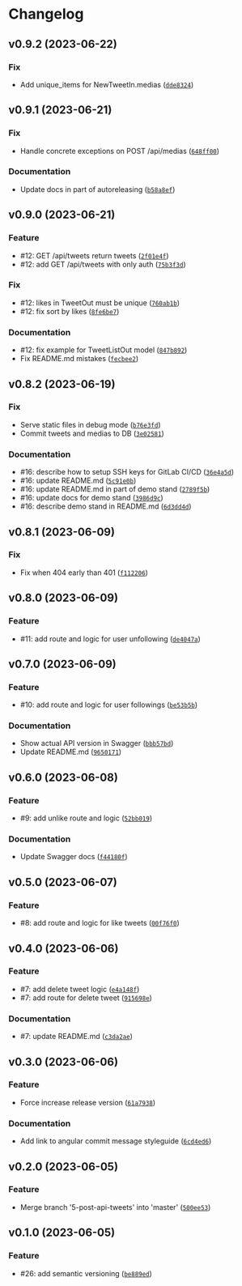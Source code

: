 # Changelog

<!--next-version-placeholder-->

## v0.9.2 (2023-06-22)

### Fix

* Add unique_items for NewTweetIn.medias ([`dde8324`](https://gitlab.skillbox.ru/vladimir_saltykov/python_advanced_diploma/-/commit/dde832406cab508e53db50bd57ad5230b912a409))

## v0.9.1 (2023-06-21)

### Fix

* Handle concrete exceptions on POST /api/medias ([`648ff00`](https://gitlab.skillbox.ru/vladimir_saltykov/python_advanced_diploma/-/commit/648ff0038799008dde50118c0d65ef99c3f6af5d))

### Documentation

* Update docs in part of autoreleasing ([`b58a8ef`](https://gitlab.skillbox.ru/vladimir_saltykov/python_advanced_diploma/-/commit/b58a8eff39e8e62f8db2d073643e3c432bdbb1e1))

## v0.9.0 (2023-06-21)

### Feature

* #12: GET /api/tweets return tweets ([`2f01e4f`](https://gitlab.skillbox.ru/vladimir_saltykov/python_advanced_diploma/-/commit/2f01e4f6e92f69a7af7eff442cd888bf8067cc8e))
* #12: add GET /api/tweets with only auth ([`75b3f3d`](https://gitlab.skillbox.ru/vladimir_saltykov/python_advanced_diploma/-/commit/75b3f3d7ab234e545e495cacf67c505000381bcc))

### Fix

* #12: likes in TweetOut must be unique ([`760ab1b`](https://gitlab.skillbox.ru/vladimir_saltykov/python_advanced_diploma/-/commit/760ab1b07b5128114a1b9fc0b42586a7f975829a))
* #12: fix sort by likes ([`8fe6be7`](https://gitlab.skillbox.ru/vladimir_saltykov/python_advanced_diploma/-/commit/8fe6be7de3a1cc829ec18b914f2af1c10f59dd16))

### Documentation

* #12: fix example for TweetListOut model ([`847b892`](https://gitlab.skillbox.ru/vladimir_saltykov/python_advanced_diploma/-/commit/847b892d2c0543747c6020870bc014e0d5647f9f))
* Fix README.md mistakes ([`fecbee2`](https://gitlab.skillbox.ru/vladimir_saltykov/python_advanced_diploma/-/commit/fecbee26993b52607730038b5a84e23fadc22468))

## v0.8.2 (2023-06-19)

### Fix

* Serve static files in debug mode ([`b76e3fd`](https://gitlab.skillbox.ru/vladimir_saltykov/python_advanced_diploma/-/commit/b76e3fdef22e5b8544ddbebf02fdac99e71380e2))
* Commit tweets and medias to DB ([`3e02581`](https://gitlab.skillbox.ru/vladimir_saltykov/python_advanced_diploma/-/commit/3e02581be2cb06e3a8f4c6b707e13e09d7059878))

### Documentation

* #16: describe how to setup SSH keys for GitLab CI/CD ([`36e4a5d`](https://gitlab.skillbox.ru/vladimir_saltykov/python_advanced_diploma/-/commit/36e4a5dcfb3e70244e9fc92b8207be994a22921d))
* #16: update README.md ([`5c91e0b`](https://gitlab.skillbox.ru/vladimir_saltykov/python_advanced_diploma/-/commit/5c91e0b606ed3a82244b85503fe7edc9bc87b8b4))
* #16: update README.md in part of demo stand ([`2789f5b`](https://gitlab.skillbox.ru/vladimir_saltykov/python_advanced_diploma/-/commit/2789f5b7d4127a1cdae9782f65c4ada91e013340))
* #16: update docs for demo stand ([`3986d9c`](https://gitlab.skillbox.ru/vladimir_saltykov/python_advanced_diploma/-/commit/3986d9c945ca71652fa7d4d36e69830454676ffc))
* #16: describe demo stand in README.md ([`6d3dd4d`](https://gitlab.skillbox.ru/vladimir_saltykov/python_advanced_diploma/-/commit/6d3dd4d05f6c7c58bc666e2de1d764d5c7ca7f3a))

## v0.8.1 (2023-06-09)

### Fix

* Fix when 404 early than 401 ([`f112206`](https://gitlab.skillbox.ru/vladimir_saltykov/python_advanced_diploma/-/commit/f112206bf795c258b1363704b3324629bbea6705))

## v0.8.0 (2023-06-09)

### Feature

* #11: add route and logic for user unfollowing ([`de4047a`](https://gitlab.skillbox.ru/vladimir_saltykov/python_advanced_diploma/-/commit/de4047a9b2071d88a552187a67f6197ad41a1c8e))

## v0.7.0 (2023-06-09)

### Feature

* #10: add route and logic for user followings ([`be53b5b`](https://gitlab.skillbox.ru/vladimir_saltykov/python_advanced_diploma/-/commit/be53b5b3d0d32247f14951d66f74a2f2475c9b8b))

### Documentation

* Show actual API version in Swagger ([`bbb57bd`](https://gitlab.skillbox.ru/vladimir_saltykov/python_advanced_diploma/-/commit/bbb57bd857587ba7bf404b4e4b94b8f7ccbaf183))
* Update README.md ([`9650171`](https://gitlab.skillbox.ru/vladimir_saltykov/python_advanced_diploma/-/commit/96501717762be305f2a3bacba7f23dfa7946112f))

## v0.6.0 (2023-06-08)

### Feature

* #9: add unlike route and logic ([`52bb019`](https://gitlab.skillbox.ru/vladimir_saltykov/python_advanced_diploma/-/commit/52bb01946e55f9ed76c0b3a1e0edfdfe0bbe6281))

### Documentation

* Update Swagger docs ([`f44180f`](https://gitlab.skillbox.ru/vladimir_saltykov/python_advanced_diploma/-/commit/f44180f70d1cbe559ff456c3594ecfc5c3020838))

## v0.5.0 (2023-06-07)

### Feature

* #8: add route and logic for like tweets ([`00f76f0`](https://gitlab.skillbox.ru/vladimir_saltykov/python_advanced_diploma/-/commit/00f76f008a1ae14de19b65338621a297e2772fee))

## v0.4.0 (2023-06-06)

### Feature

* #7: add delete tweet logic ([`e4a148f`](https://gitlab.skillbox.ru/vladimir_saltykov/python_advanced_diploma/-/commit/e4a148fc4eed4fa57cc89a7bf70286e6a577eda2))
* #7: add route for delete tweet ([`915698e`](https://gitlab.skillbox.ru/vladimir_saltykov/python_advanced_diploma/-/commit/915698e5697f7a78965fdad850de85bcb783f82d))

### Documentation

* #7: update README.md ([`c3da2ae`](https://gitlab.skillbox.ru/vladimir_saltykov/python_advanced_diploma/-/commit/c3da2aed94480321246262f31c13a47192c69d83))

## v0.3.0 (2023-06-06)

### Feature

* Force increase release version ([`61a7938`](https://gitlab.skillbox.ru/vladimir_saltykov/python_advanced_diploma/-/commit/61a7938c6e7ce29618bd1ccf7cba4389484d56fa))

### Documentation

* Add link to angular commit message styleguide ([`6cd4ed6`](https://gitlab.skillbox.ru/vladimir_saltykov/python_advanced_diploma/-/commit/6cd4ed69591b7503939aacea068d0204ccc6f22f))

## v0.2.0 (2023-06-05)

### Feature

* Merge branch '5-post-api-tweets' into 'master' ([`500ee53`](https://gitlab.skillbox.ru/vladimir_saltykov/python_advanced_diploma/-/commit/500ee5364c83478124c6a5d15f2cd45ed0ebc530))

## v0.1.0 (2023-06-05)

### Feature

* #26: add semantic versioning ([`be889ed`](https://gitlab.skillbox.ru/vladimir_saltykov/python_advanced_diploma/-/commit/be889ed1728a552439843111484251e3f46b62ed))
